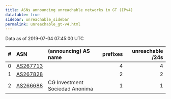 ```yaml
---
title: ASNs announcing unreachable networks in GT (IPv4)
datatable: true
sidebar: unreachable_sidebar
permalink: unreachable_gt-v4.html
---
```


Data as of 2019-07-04 07:45:00 UTC


<div class="datatable-begin"></div>

|   # | ASN                                      | (announcing) AS name           |   prefixes |   unreachable /24s |
|----:|:-----------------------------------------|:-------------------------------|-----------:|-------------------:|
|   0 | [AS267713](unreachable_AS267713-v4.html) |                                |          4 |                  4 |
|   1 | [AS267828](unreachable_AS267828-v4.html) |                                |          2 |                  2 |
|   2 | [AS266688](unreachable_AS266688-v4.html) | CG Investment Sociedad Anonima |          1 |                  1 |

<div class="datatable-end"></div>
